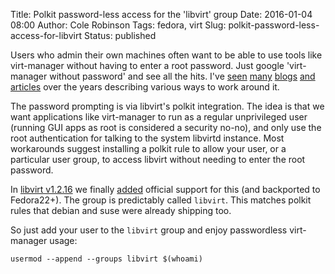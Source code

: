 Title: Polkit password-less access for the 'libvirt' group
Date: 2016-01-04 08:00
Author: Cole Robinson
Tags: fedora, virt
Slug: polkit-password-less-access-for-libvirt
Status: published

Users who admin their own machines often want to be able to use tools like virt-manager without having to enter a root password. Just google 'virt-manager without password' and see all the hits. I've [seen](https://goldmann.pl/blog/2012/12/03/configuring-polkit-in-fedora-18-to-access-virt-manager/) [many](https://niranjanmr.wordpress.com/2013/03/20/auth-libvirt-using-polkit-in-fedora-18/) [blogs](https://www2.linuxsysadmintutorials.com/configure-polkit-to-run-virsh-as-a-normal-user/) [and](https://www.rockpenguin.com/2014/03/allowing-non-root-users-access-to-libvirt-and-virsh-using-polkit/) [articles](https://major.io/2015/04/11/run-virsh-and-access-libvirt-as-a-regular-user/) over the years describing various ways to work around it.

The password prompting is via libvirt's polkit integration. The idea is that we want applications like virt-manager to run as a regular unprivileged user (running GUI apps as root is considered a security no-no), and only use the root authentication for talking to the system libvirtd instance. Most workarounds suggest installing a polkit rule to allow your user, or a particular user group, to access libvirt without needing to enter the root password.

In [libvirt v1.2.16](https://www.redhat.com/archives/libvir-list/2015-June/msg00000.html) we finally [added](https://github.com/libvirt/libvirt/commit/e94979e901517af9fdde358d7b7c92cc055dd50c) official support for this (and backported to Fedora22+). The group is predictably called `libvirt`. This matches polkit rules that debian and suse were already shipping too.

So just add your user to the `libvirt` group and enjoy passwordless virt-manager usage:

`usermod --append --groups libvirt $(whoami)`
